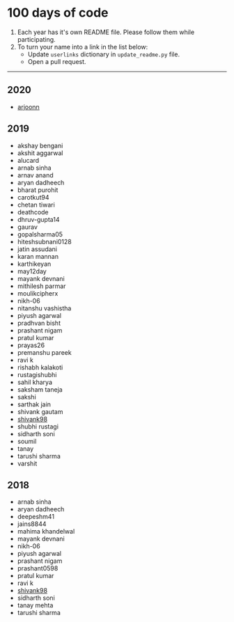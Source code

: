 # 100 days of code 

1. Each year has it's own README file. Please follow them while participating.
2. To turn your name into a link in the list below:
    - Update `userlinks` dictionary in `update_readme.py` file.
    - Open a pull request.

-------------- 


## 2020

- [arjoonn](https://www.arjoonn.com)

## 2019

- akshay bengani
- akshit aggarwal
- alucard
- arnab sinha
- arnav anand
- aryan dadheech
- bharat purohit
- carotkut94
- chetan tiwari
- deathcode
- dhruv-gupta14
- gaurav
- gopalsharma05
- hiteshsubnani0128
- jatin assudani
- karan mannan
- karthikeyan
- may12day
- mayank devnani
- mithilesh parmar
- moulikcipherx
- nikh-06
- nitanshu vashistha
- piyush agarwal
- pradhvan bisht
- prashant nigam
- pratul kumar
- prayas26
- premanshu pareek
- ravi k
- rishabh kalakoti
- rustagishubhi
- sahil kharya
- saksham taneja
- sakshi
- sarthak jain
- shivank gautam
- [shivank98](https://github.com/Shivank98)
- shubhi rustagi
- sidharth soni
- soumil
- tanay
- tarushi sharma
- varshit

## 2018

- arnab sinha
- aryan dadheech
- deepeshm41
- jains8844
- mahima khandelwal
- mayank devnani
- nikh-06
- piyush agarwal
- prashant nigam
- prashant0598
- pratul kumar
- ravi k
- [shivank98](https://github.com/Shivank98)
- sidharth soni
- tanay mehta
- tarushi sharma
